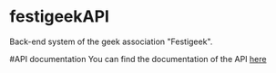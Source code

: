 # festigeekAPI
Back-end system of the geek association "Festigeek".

#API documentation
You can find the documentation of the API [here](http://festigeek.github.io/)
